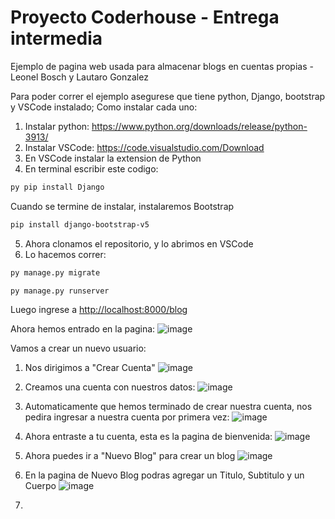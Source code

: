 # Proyecto Coderhouse - Entrega intermedia
Ejemplo de pagina web usada para almacenar blogs en cuentas propias - Leonel Bosch y Lautaro Gonzalez

Para poder correr el ejemplo asegurese que tiene python, Django, bootstrap y VSCode instalado;
Como instalar cada uno:
1. Instalar python: https://www.python.org/downloads/release/python-3913/
2. Instalar VSCode: https://code.visualstudio.com/Download
3. En VSCode instalar la extension de Python
4. En terminal escribir este codigo:

```bash
py pip install Django
```
Cuando se termine de instalar, instalaremos Bootstrap
```bash
pip install django-bootstrap-v5
```
5. Ahora clonamos el repositorio, y lo abrimos en VSCode
6. Lo hacemos correr:

```bash
py manage.py migrate
```
```bash
py manage.py runserver
```
Luego ingrese a [http://localhost:8000/blog](http://localhost:8000/blog)

Ahora hemos entrado en la pagina:
![image](https://user-images.githubusercontent.com/79726556/172502474-99962c61-74b9-4b6f-9ff2-0b3a82ff5011.png)

Vamos a crear un nuevo usuario:
1. Nos dirigimos a "Crear Cuenta" ![image](https://user-images.githubusercontent.com/79726556/172502687-b976e6a3-328d-4f66-a33b-56c4903c6955.png)
2. Creamos una cuenta con nuestros datos: ![image](https://user-images.githubusercontent.com/79726556/172502832-eafeb873-9a1d-4d4b-9641-dd47d08ee09b.png)
3. Automaticamente que hemos terminado de crear nuestra cuenta, nos pedira ingresar a nuestra cuenta por primera vez: ![image](https://user-images.githubusercontent.com/79726556/172503208-816ee87e-17fa-40c6-a3f6-b71869d8826a.png)

4. Ahora entraste a tu cuenta, esta es la pagina de bienvenida:
![image](https://user-images.githubusercontent.com/79726556/172503406-bc73b5e9-293a-4886-bbde-57c7cae3549f.png)

5. Ahora puedes ir a "Nuevo Blog" para crear un blog
![image](https://user-images.githubusercontent.com/79726556/172503763-7668925f-eadb-4c1c-bca7-770eb062a716.png)

6. En la pagina de Nuevo Blog podras agregar un Titulo, Subtitulo y un Cuerpo
![image](https://user-images.githubusercontent.com/79726556/172503890-ade831a2-5f7f-45ec-b79b-ab48bb4647fc.png)

7.

